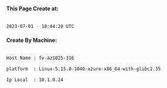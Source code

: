 
   
#### This Page Create at:

```bash

2023-07-01 - 10:44:20 UTC

```

#### Create By Machine:

```bash

Host Name : fv-az1025-316

platform  : Linux-5.15.0-1040-azure-x86_64-with-glibc2.35

Ip Local  : 10.1.0.24

```

